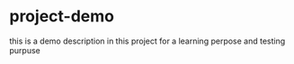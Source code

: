 # project-demo
this is a demo description in this project for a learning perpose and testing purpuse 
